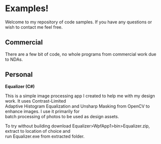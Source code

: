 Examples!
=========

Welcome to my repository of code samples. If you have any questions or wish to contact me feel free.

## Commercial

There are a few bit of code, no whole programs from commercial work due to NDAs.

## Personal

**Equalizer (C#)**

This is a simple image processing app I created to help me with my design work. It uses Contrast-Limited  
Adaptive Histogram Equalization and Unsharp Masking from OpenCV to enhance images. I use it primarily for  
batch processing of photos to be used as design assets.

To try without building download Equalizer>WpfApp1>bin>Equalizer.zip, extract to location of choice and  
run Equalizer.exe from extracted folder.